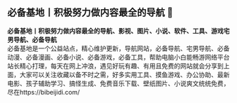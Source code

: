 ## 必备基地丨积极努力做内容最全的导航 👋
**必备基地丨积极努力做内容最全的导航、影视、图片、小说、软件、工具、游戏宅男导航、必备导航**<br>
必备基地是一个公益站点，精心维护更新，导航网站，必备导航、宅男导航、必备动漫、必备漫画、必备小说、必备游戏，必备工具，帮助电脑小白能畅游网络平台
站长精心打理，每天在网上冲浪，遇见好玩有趣、有用且免费的网站就会分享到上面，大家可以关注收藏以备不时之需，好多实用工具、摸鱼游戏、办公协助、最新电影、孩子辅助学习、搞怪生成、免费音乐下载、壁纸图片、小说爽文统统免费，尽在https://bibeijidi.com/

